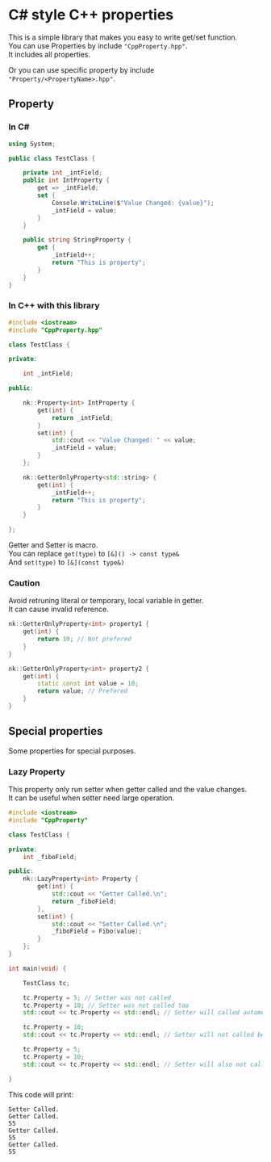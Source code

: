 # C\# style C++ properties

This is a simple library that makes you easy to write get/set function.  
You can use Properties by include `"CppProperty.hpp"`.  
It includes all properties.  

Or you can use specific property by include `"Property/<PropertyName>.hpp"`.

## Property

### In C\#

```cs
using System;

public class TestClass {

    private int _intField;
    public int IntProperty {
        get => _intField;
        set {
            Console.WriteLine($"Value Changed: {value}");
            _intField = value;
        }
    }

    public string StringProperty {
        get {
            _intField++;
            return "This is property";
        }
    }
}
```

### In C++ with this library

```cpp
#include <iostream>
#include "CppProperty.hpp"

class TestClass {

private:

    int _intField;

public:

    nk::Property<int> IntProperty {
        get(int) {
            return _intField;
        }
        set(int) {
            std::cout << "Value Changed: " << value;
            _intField = value;
        }
    };

    nk::GetterOnlyProperty<std::string> {
        get(int) {
            _intField++;
            return "This is property";
        }
    }

};
```

Getter and Setter is macro.  
You can replace `get(type)` to `[&]() -> const type&`  
And `set(type)` to `[&](const type&)`  

### Caution

Avoid retruning literal or temporary, local variable in getter.  
It can cause invalid reference.

```cpp
nk::GetterOnlyProperty<int> property1 {
    get(int) {
        return 10; // Not prefered
    }
}

nk::GetterOnlyProperty<int> property2 {
    get(int) {
        static const int value = 10;
        return value; // Prefered
    }
}
```

## Special properties

Some properties for special purposes.  

### Lazy Property

This property only run setter when getter called and the value changes.  
It can be useful when setter need large operation.

```cpp
#include <iostream>
#include "CppProperty"

class TestClass {

private:
    int _fiboField;

public:
    nk::LazyProperty<int> Property {
        get(int) {
            std::cout << "Getter Called.\n";
            return _fiboField;
        },
        set(int) {
            std::cout << "Setter Called.\n";
            _fiboField = Fibo(value);
        }
    };
}

int main(void) {

    TestClass tc;

    tc.Property = 5; // Setter was not called
    tc.Property = 10; // Setter was not called too
    std::cout << tc.Property << std::endl; // Setter will called autometically befoure getter

    tc.Property = 10;
    std::cout << tc.Property << std::endl; // Setter will not called because value was not changed

    tc.Property = 5;
    tc.Property = 10;
    std::cout << tc.Property << std::endl; // Setter will also not called 

}
```  

This code will print:

```text
Setter Called.
Getter Called.
55
Getter Called.
55
Getter Called.
55
```
